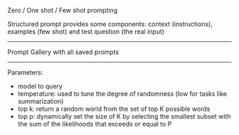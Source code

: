

Zero / One shot / Few shot prompting

Structured prompt provides some components: context (instructions), examples (few shot) and test question (the real input)

---

Prompt Gallery with all saved prompts

---

Parameters:

- model to query
- temperature: used to tune the degree of randomness (low for tasks like summarization)
- top k: return a random world from the set of top K possible words
- top p: dynamically set the size of K by selecting the smallest subset with the sum of the likelihoods that exceeds or equal to P

